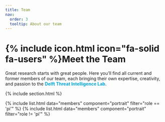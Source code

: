```yaml
---
title: Team
nav:
  order: 3
  tooltip: About our team
---
```


# {% include icon.html icon="fa-solid fa-users" %}Meet the Team

Great research starts with great people. Here you’ll find all current and former members of our team, each bringing their own expertise, creativity, and passion to the <span style="color:#00A6D6;"><b>Delft Threat Intelligence Lab</b></span>.

{% include section.html %}

{% include list.html data="members" component="portrait" filter="role == 'pi'" %}
{% include list.html data="members" component="portrait" filter="role != 'pi'" %}
